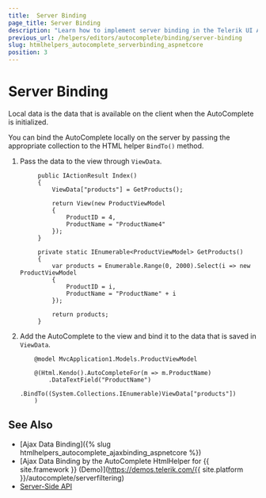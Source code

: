 ```yaml
---
title:  Server Binding
page_title: Server Binding
description: "Learn how to implement server binding in the Telerik UI AutoComplete component for {{ site.framework }}."
previous_url: /helpers/editors/autocomplete/binding/server-binding
slug: htmlhelpers_autocomplete_serverbinding_aspnetcore
position: 3
---
```


# Server Binding

Local data is the data that is available on the client when the AutoComplete is initialized.

You can bind the AutoComplete locally on the server by passing the appropriate collection to the HTML helper `BindTo()` method.

1. Pass the data to the view through `ViewData`.

            public IActionResult Index()
            {
                ViewData["products"] = GetProducts();

                return View(new ProductViewModel
                {
                    ProductID = 4,
                    ProductName = "ProductName4"
                });
            }

            private static IEnumerable<ProductViewModel> GetProducts()
            {
                var products = Enumerable.Range(0, 2000).Select(i => new ProductViewModel
                {
                    ProductID = i,
                    ProductName = "ProductName" + i
                });

                return products;
            }

1. Add the AutoComplete to the view and bind it to the data that is saved in `ViewData`.

    ```HtmlHelper
        @model MvcApplication1.Models.ProductViewModel

        @(Html.Kendo().AutoCompleteFor(m => m.ProductName)
            .DataTextField("ProductName")
            .BindTo((System.Collections.IEnumerable)ViewData["products"])
        )
    ```
## See Also

* [Ajax Data Binding]({% slug htmlhelpers_autocomplete_ajaxbinding_aspnetcore %})
* [Ajax Data Binding by the AutoComplete HtmlHelper for {{ site.framework }} (Demo)](https://demos.telerik.com/{{ site.platform }}/autocomplete/serverfiltering)
* [Server-Side API](/api/dropdownlist)
